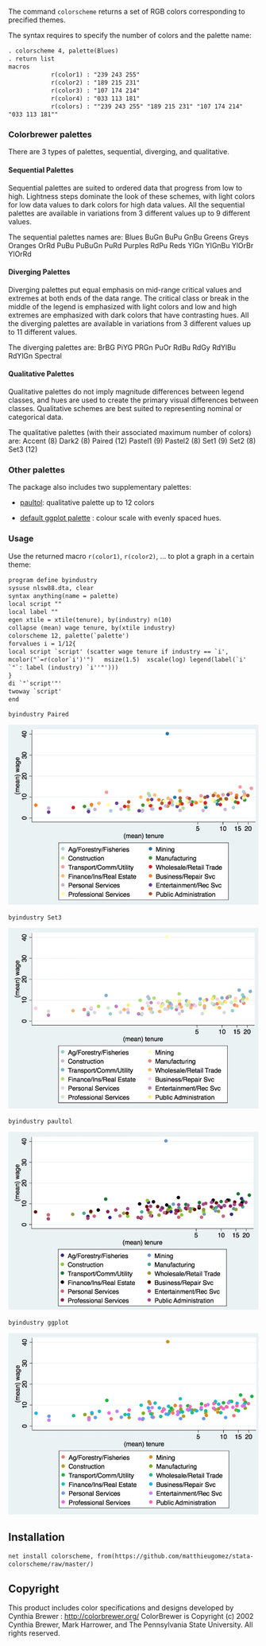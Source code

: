 
The command `colorscheme` returns a set of RGB colors corresponding to precified themes.

The syntax requires to specify the number of colors and the palette name: 

```
. colorscheme 4, palette(Blues)
. return list
macros
			r(color1) : "239 243 255"
            r(color2) : "189 215 231"
            r(color3) : "107 174 214"
            r(color4) : "033 113 181"
            r(colors) : ""239 243 255" "189 215 231" "107 174 214" "033 113 181""
```

### Colorbrewer palettes

There are 3 types of palettes, sequential, diverging, and qualitative.



#### Sequential Palettes
Sequential palettes are suited to ordered data that progress from low to high. Lightness steps
dominate the look of these schemes, with light colors for low data values to dark colors for high
data values. All the sequential palettes are available in variations from 3 different values up to 9 different values.

The sequential palettes names are: Blues BuGn BuPu GnBu Greens Greys Oranges OrRd PuBu PuBuGn PuRd Purples RdPu Reds YlGn YlGnBu YlOrBr YlOrRd

#### Diverging Palettes
Diverging palettes put equal emphasis on mid-range critical values and extremes at both ends
of the data range. The critical class or break in the middle of the legend is emphasized with light
colors and low and high extremes are emphasized with dark colors that have contrasting hues. All the diverging palettes are available in variations from 3 different values up to 11 different values.


The diverging palettes are:	BrBG PiYG PRGn PuOr RdBu RdGy RdYlBu RdYlGn Spectral


#### Qualitative Palettes
Qualitative palettes do not imply magnitude differences between legend classes, and hues are
used to create the primary visual differences between classes. Qualitative schemes are best suited
to representing nominal or categorical data. 

The qualitative palettes (with their associated maximum number of colors) are: Accent (8) Dark2 (8) Paired (12) Pastel1 (9) Pastel2 (8) Set1 (9) Set2 (8) Set3 (12)

### Other palettes
The package also includes two supplementary palettes:

- [paultol](http://www.sron.nl/~pault/colourschemes.pdf): qualitative palette up to 12 colors

- [default ggplot palette](http://docs.ggplot2.org/0.9.3.1/scale_hue.html) : colour scale with evenly spaced hues. 

### Usage 
Use the returned macro `r(color1)`, `r(color2)`, ... to plot a graph in a certain theme:


```
program define byindustry
sysuse nlsw88.dta, clear
syntax anything(name = palette)
local script ""
local label ""
egen xtile = xtile(tenure), by(industry) n(10)
collapse (mean) wage tenure, by(xtile industry)
colorscheme 12, palette(`palette')
forvalues i = 1/12{
local script `script' (scatter wage tenure if industry == `i', mcolor("`=r(color`i')'")   msize(1.5)  xscale(log) legend(label(`i' `"`: label (industry) `i''"')))
}
di `"`script'"'
twoway `script'
end
```



```
byindustry Paired
```
![](img/paired.jpg)

```
byindustry Set3
```
![](img/set3.jpg)


```
byindustry paultol
```

![](img/paultol.jpg)


```
byindustry ggplot
```
![](img/ggplot.jpg)






## Installation

```
net install colorscheme, from(https://github.com/matthieugomez/stata-colorscheme/raw/master/)
```


## Copyright
This product includes color specifications and designs developed by Cynthia Brewer : http://colorbrewer.org/
ColorBrewer is Copyright (c) 2002 Cynthia Brewer, Mark Harrower, and The Pennsylvania State
University. All rights reserved.

